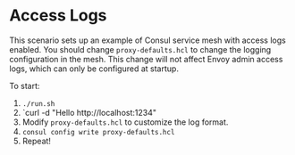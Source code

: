 # Access Logs

This scenario sets up an example of Consul service mesh with access logs enabled.
You should change `proxy-defaults.hcl` to change the logging configuration in the mesh. 
This change will not affect Envoy admin access logs, which can only be configured at startup.

To start:
1. `./run.sh`
1. `curl -d "Hello http://localhost:1234"
1. Modify `proxy-defaults.hcl` to customize the log format.
1. `consul config write proxy-defaults.hcl`
1. Repeat!
